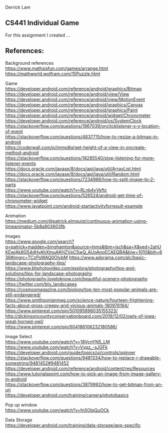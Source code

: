 Derrick Lam  
## CS441 Individual Game

For this assignment I created ...


## References:  
Background references  
https://www.mathsisfun.com/games/arrange.html  
https://mathworld.wolfram.com/15Puzzle.html  

Game  
https://developer.android.com/reference/android/graphics/Bitmap  
https://developer.android.com/reference/android/view/View  
https://developer.android.com/reference/android/view/MotionEvent  
https://developer.android.com/reference/android/graphics/Canvas  
https://developer.android.com/reference/android/graphics/Paint  
https://developer.android.com/reference/android/widget/Chronometer  
https://developer.android.com/reference/android/os/SystemClock  
https://stackoverflow.com/questions/1967039/onclicklistener-x-y-location-of-event  
https://stackoverflow.com/questions/4837715/how-to-resize-a-bitmap-in-android  
https://coderwall.com/p/immp8q/get-height-of-a-view-in-oncreate-method-android  
https://stackoverflow.com/questions/18285540/stop-listening-for-more-listener-events  
https://docs.oracle.com/javase/8/docs/api/java/util/ArrayList.html  
https://docs.oracle.com/javase/8/docs/api/java/util/Random.html  
https://stackoverflow.com/questions/7234986/how-to-split-image-to-2-parts  
https://www.youtube.com/watch?v=RLnb4vVkftc  
https://stackoverflow.com/questions/526524/android-get-time-of-chronometer-widget  
https://www.javatpoint.com/android-startactivityforresult-example  

Animation  
https://medium.com/@patrick.elmquist/continuous-animation-using-timeanimator-5b8a903603fb

Images  
https://www.google.com/search?q=patrick+madden+binghamton&source=lnms&tbm=isch&sa=X&ved=2ahUKEwjAk8G54dHvAhXtnuAKHZVpC5wQ_AUoAnoECAEQBA&biw=1010&bih=636#imgrc=TCzPsWAQ0OIybM
https://www.adorama.com/alc/basic-landscape-photography-tips/  
https://www.bhphotovideo.com/explora/photography/tips-and-solutions/tips-for-landscape-photography  
https://photography.lovetoknow.com/beautiful-scenery-photography  
https://twitter.com/bty_landscapes  
https://cosmosmagazine.com/biology/top-ten-most-popular-animals-are-still-endangered/  
https://www.smithsonianmag.com/science-nature/fourteen-frightening-facts-about-gross-creepy-and-vicious-animals-180976164/  
https://www.pinterest.com/pin/501095896035155323/  
http://dickinsoncountyconservationboard.com/2019/12/02/owls-of-iowa-great-horned-owl/  
https://www.pinterest.com/pin/604186106232180586/  

Image Select  
https://www.youtube.com/watch?v=18VcnYN5_LM  
https://www.youtube.com/watch?v=Vyqz_-sJGFk  
https://developer.android.com/guide/topics/ui/controls/spinner  
https://stackoverflow.com/questions/9481334/how-to-replace-r-drawable-somestring/9481452#9481452  
https://developer.android.com/reference/android/content/res/Resources  
https://www.tutorialspoint.com/how-to-pick-an-image-from-image-gallery-in-android  
https://stackoverflow.com/questions/3879992/how-to-get-bitmap-from-an-uri  
https://developer.android.com/training/camera/photobasics  

Pop up window  
https://www.youtube.com/watch?v=fn5OlqQuOCk  

Data Storage  
https://developer.android.com/training/data-storage/app-specific

